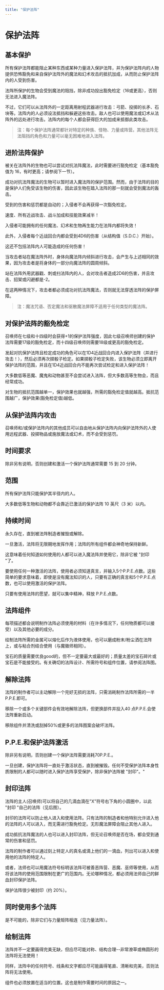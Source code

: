 ```yaml
---
title: "保护法阵"
---
```

# 保护法阵

## 基本保护

所有保护法阵都能阻止某种东西或某种力量进入保护法阵，并为保护法阵内的人物提供恐怖豁免和来自保护法阵外的魔法和幻术攻击的抵抗加成，从而防止保护法阵内的人受到伤害。

法阵所保护的生物会受到魔法的阻挡，除非成功投出豁免检定（16或更高），否则无法进入魔法阵。

不过，它们可以从法阵外的一定距离用射程武器进行攻击：弓箭、投掷的长矛、石块等。法阵内的人必须设法抵挡和躲避这些攻击。敌人也可以使用魔法或幻术从法阵外的远处进行攻击。法阵内的每个人都会获得巨大的加成来抵御此类攻击。

> 注：每个保护法阵通常都针对特定的种族、怪物、力量或阵营。其他法阵无法阻挡的角色和力量可以毫无困难地进入法阵。

## 进阶法阵保护

被关在法阵外的生物也可以尝试对抗法阵魔法，此时需要进行豁免检定（基本豁免值为 16，有时更高；请参阅下一节）。

成功对抗法阵魔法的生物可以暂时进入魔法阵的保护范围。然而，由于法阵的目的是保护人们免受该生物的伤害，因此该生物在踏入法阵的那一刻就会受到魔法的轰击。

受到的伤害和惩罚都是自动的；入侵者不会再获得一次豁免检定。

速度、所有近战攻击、战斗加成和技能效果减半！

入侵者可能拥有的任何魔法、幻术和生物再生能力在法阵内都将失效！

此外，入侵者每个近战回合内都会受到4D6的伤害（从结构值（S.D.C.）开始）。

这还不包括法阵内人可能造成的任何伤害！

当攻击者站在魔法阵外时，身体向魔法阵内倾斜进行攻击，会产生与上述相同的效果，因为攻击者是将身体的一部分向魔法阵的圆周倾斜。

站在法阵外用武器戳、刺或扫法阵内的人，会对攻击者造成2D6的伤害，并且攻击、招架或闪避都是-2。

在这两种情况下，攻击者都必须成功对抗法阵魔法，否则就无法穿透法阵的保护屏障。

> 注：魔法咒语、否定魔法和驱散魔法屏障不适用于任何类型的魔法阵。

## 对保护法阵的豁免检定

召唤师在七级和十四级时会获得+1的保护法阵强度，因此七级召唤师创建的保护法阵需要17级的豁免检定，而十四级召唤师则需要18级或更高的豁免检定。

发起对抗保护法阵且检定成功的角色可以在1D4近战回合内进入保护法阵（并进行攻击！），然后必须再次掷骰子检定。如果掷骰子检定失败，该生物必须立即离开保护法阵的范围，并且在1D4近战回合内不能再次尝试检定和进入保护法阵！

大多数低等恶魔、魔鬼和动物甚至不会尝试进入法阵，但大多数高等生物会，而且经常成功。

对生物的抵抗范围越单一，保护效果也就越强，所需的豁免检定值就越高。抵抗范围越广，保护效果(豁免检定值)越低。

## 从保护法阵内攻击

召唤师和/或保护法阵内的其他成员可以自由地从保护法阵内向保护法阵外的人使用远程武器、投掷物品或施放魔法或幻术，而不会受到惩罚。

## 时间要求
除非另有说明，否则创建和激活一个保护法阵通常需要 15 到 20 分钟。

## 范围

所有保护法阵只能保护其半径内的人。

大多数低等生物和动物都不会靠近已激活的保护法阵 10 英尺（3 米）以内。

## 持续时间

永久存在，直到被法阵制造者摧毁或解除。

一旦激活，法阵将无限期地发挥作用；法阵的所有组件都会神奇地保持新鲜。

这意味着任何知道如何使用的人都可以进入魔法阵并使用它，除非它被 "封印 "了。

要使用任何一种激活的法阵，使用者必须知道真言，并输入5个P.P.E.点数。这些简单的要求意味着，即使是没有魔法知识的人，只要有正确的真言和5个P.P.E.点数，也可以使用激活的保护法阵。

只要有使用法阵的愿望，就可以集中精神，释放 P.P.E.点数。

## 法阵组件

每项描述都会说明制作法阵必须使用的材料（在许多情况下，任何物质都可以接受）以及其他必要的成分。

绘制法阵所需的金属可以熔化后作为液体使用，也可以磨成粉末/粉尘洒在法阵上，或与粘合剂结合使用（与魔徽师相同）。

宝石的质量需要优良good的，但不一定要最大或最好的；质量太差的宝石碎片或宝石是不能接受的。有关确切的法阵设计、所需符号和组件位置，请参阅法阵图。

## 解除法阵

法阵的制作者可以主动解除一个完好无损的法阵，只需消耗制作法阵所需的一半 P.P.E.即可。

移除一个或多个关键部件会有效地解除法阵，但更换部件并投入40 点P.P.E.会使法阵重新启动。

移除组件并清洗或刮掉50%或更多的法阵图案会破坏法阵。

## P.P.E.和保护法阵激活

除非另有说明，否则创建一个保护法阵需要消耗70P.P.E.。

一旦创建，保护法阵将一直处于激活状态，直到被摧毁。任何不受保护法阵本身性质限制的人都可以随时进入保护法阵享受保护，除非保护法阵被 "封印"。"

## 封印法阵

法阵的主人(召唤师)可以将自己的几滴血滴在"X"符号右下角的小圆圈中，以此 "封印 "自己的法阵（见后图）。

封印的法阵可以防止他人进入和使用法阵。只有法阵的制造者和他特别允许进入他的法阵的人可以进入，而无需进行豁免检定。无形魔法屏障会阻止其他人进入。

成功抵抗法阵魔法的人也可以进入封印法阵，但无论召唤师是否在场，都会受到通常的伤害和惩罚。

法阵的制作者可以通过刻上特定人的真名或滴上他们的一滴血，列出可以进入和使用他的法阵的特定人。

或者，法师也可以用魔法符号标明该法阵可被善恶阵营、恶魔、巫师等使用，从而将该法阵的使用范围限制在更广的范围内。无论哪种情况，都必须用法师自己的鲜血封印保护法阵。

保护法阵很少被封印（约 20%）。

## 同时使用多个法阵

是不可能的，除非它们与力量矩阵相连（见力量法阵）。

## 绘制法阵

法阵并不一定要画得完美无缺，但应尽可能对称、结构合理--非常潦草或椭圆形的法阵将无法使用！

同样，法阵中的任何符号、线条和文字都应尽可能画得笔直、清晰和完美，否则法阵将无法使用。

组件也必须放置在适当的位置。这也是制作需要时间的原因之一。